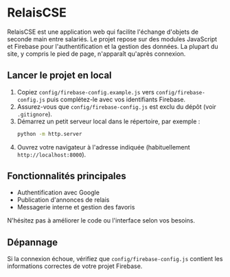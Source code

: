 # RelaisCSE

RelaisCSE est une application web qui facilite l'échange d'objets de seconde main entre salariés.
Le projet repose sur des modules JavaScript et Firebase pour l'authentification et la gestion des données.
La plupart du site, y compris le pied de page, n'apparaît qu'après connexion.


## Lancer le projet en local

1. Copiez `config/firebase-config.example.js` vers `config/firebase-config.js` puis complétez-le avec vos identifiants Firebase.
2. Assurez-vous que `config/firebase-config.js` est exclu du dépôt (voir `.gitignore`).
3. Démarrez un petit serveur local dans le répertoire, par exemple :
   ```bash
   python -m http.server
   ```
4. Ouvrez votre navigateur à l'adresse indiquée (habituellement `http://localhost:8000`).

## Fonctionnalités principales

- Authentification avec Google
- Publication d'annonces de relais
- Messagerie interne et gestion des favoris

N'hésitez pas à améliorer le code ou l'interface selon vos besoins.
## Dépannage

Si la connexion échoue, vérifiez que `config/firebase-config.js` contient les informations correctes de votre projet Firebase.

